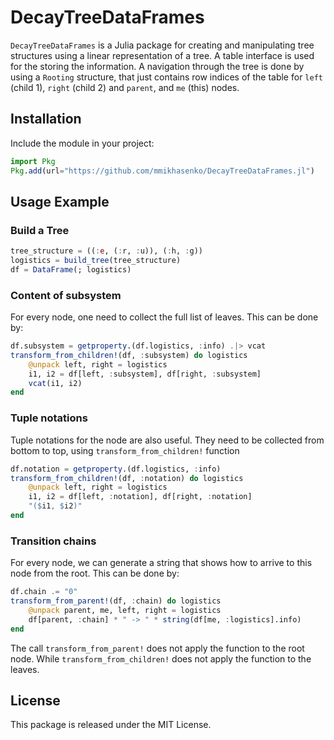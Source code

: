 # DecayTreeDataFrames

`DecayTreeDataFrames` is a Julia package for creating and manipulating tree structures using a linear representation of a tree. A table interface is used for the storing the information. A navigation through the tree is done by using a `Rooting` structure, that just contains row indices of the table for `left` (child 1), `right` (child 2) and `parent`, and `me` (this) nodes.

## Installation

Include the module in your project:
```julia
import Pkg
Pkg.add(url="https://github.com/mmikhasenko/DecayTreeDataFrames.jl")
```

## Usage Example

### Build a Tree
```julia
tree_structure = ((:e, (:r, :u)), (:h, :g))
logistics = build_tree(tree_structure)
df = DataFrame(; logistics)
```

### Content of subsystem

For every node, one need to collect the full list of leaves. This can be done by:
```julia
df.subsystem = getproperty.(df.logistics, :info) .|> vcat
transform_from_children!(df, :subsystem) do logistics
    @unpack left, right = logistics
    i1, i2 = df[left, :subsystem], df[right, :subsystem]
    vcat(i1, i2)
end
```

### Tuple notations

Tuple notations for the node are also useful. They need to be collected from bottom to top, using `transform_from_children!` function
```julia
df.notation = getproperty.(df.logistics, :info)
transform_from_children!(df, :notation) do logistics
    @unpack left, right = logistics
    i1, i2 = df[left, :notation], df[right, :notation]
    "($i1, $i2)"
end
```

### Transition chains

For every node,
we can generate a string that shows how to arrive to this node from the root. This can be done by:
```julia
df.chain .= "0"
transform_from_parent!(df, :chain) do logistics
    @unpack parent, me, left, right = logistics
    df[parent, :chain] * " -> " * string(df[me, :logistics].info)
end
```

The call `transform_from_parent!` does not apply the function to the root node.
While `transform_from_children!` does not apply the function to the leaves.


## License

This package is released under the MIT License.